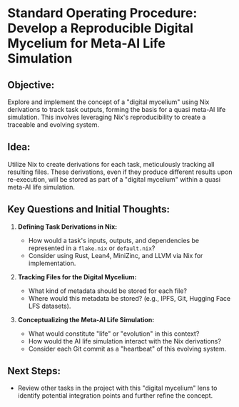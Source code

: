 # Standard Operating Procedure: Develop a Reproducible Digital Mycelium for Meta-AI Life Simulation

## Objective:
Explore and implement the concept of a "digital mycelium" using Nix derivations to track task outputs, forming the basis for a quasi meta-AI life simulation. This involves leveraging Nix's reproducibility to create a traceable and evolving system.

## Idea:

Utilize Nix to create derivations for each task, meticulously tracking all resulting files. These derivations, even if they produce different results upon re-execution, will be stored as part of a "digital mycelium" within a quasi meta-AI life simulation.

## Key Questions and Initial Thoughts:

1.  **Defining Task Derivations in Nix:**
    *   How would a task's inputs, outputs, and dependencies be represented in a `flake.nix` or `default.nix`?
    *   Consider using Rust, Lean4, MiniZinc, and LLVM via Nix for implementation.

2.  **Tracking Files for the Digital Mycelium:**
    *   What kind of metadata should be stored for each file?
    *   Where would this metadata be stored? (e.g., IPFS, Git, Hugging Face LFS datasets).

3.  **Conceptualizing the Meta-AI Life Simulation:**
    *   What would constitute "life" or "evolution" in this context?
    *   How would the AI life simulation interact with the Nix derivations?
    *   Consider each Git commit as a "heartbeat" of this evolving system.

## Next Steps:

*   Review other tasks in the project with this "digital mycelium" lens to identify potential integration points and further refine the concept.